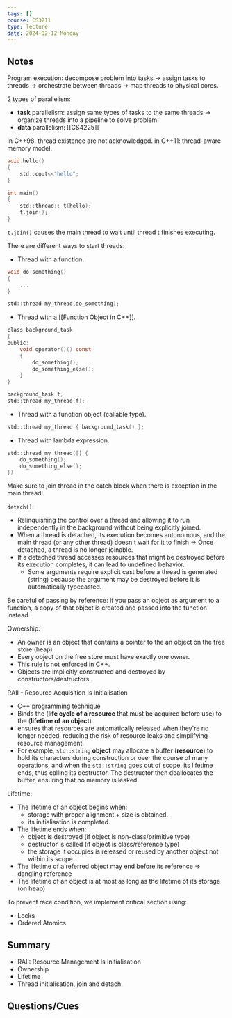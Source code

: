 ```yaml
---
tags: []
course: CS3211
type: lecture
date: 2024-02-12 Monday
---
```

## Notes

Program execution: decompose problem into tasks → assign tasks to threads → orchestrate between threads → map threads to physical cores.

2 types of parallelism:
- **task** parallelism: assign same types of tasks to the same threads → organize threads into a pipeline to solve problem.
- **data** parallelism: [[CS4225]]

In C++98: thread existence are not acknowledged.
in C++11: thread-aware memory model.

```c
void hello()
{
	std::cout<<"hello";
}

int main() 
{
	std::thread:: t(hello);
	t.join();
}
```

`t.join()` causes the main thread to wait until thread t finishes executing.

There are different ways to start threads:
- Thread with a function.

```c
void do_something() 
{
	...
}

std::thread my_thread(do_something);
```

- Thread with a [[Function Object in C++]].

```c
class background_task
{
public:
	void operator()() const
	{
		do_something();
		do_something_else();
	}
}

background_task f;
std::thread my_thread(f);
```

- Thread with a function object (callable type).

```c
std::thread my_thread { background_task() };
```

- Thread with lambda expression.

```c
std::thread my_thread([] {
	do_something();
	do_something_else();
})
```

Make sure to join thread in the catch block when there is exception in the main thread!

`detach()`:
- Relinquishing the control over a thread and allowing it to run independently in the background without being explicitly joined. 
- When a thread is detached, its execution becomes autonomous, and the main thread (or any other thread) doesn't wait for it to finish ⇒ Once detached, a thread is no longer joinable.
- If a detached thread accesses resources that might be destroyed before its execution completes, it can lead to undefined behavior.
	- Some arguments require explicit cast before a thread is generated (string) because the argument may be destroyed before it is automatically typecasted.

Be careful of passing by reference: if you pass an object as argument to a function, a copy of that object is created and passed into the function instead.

Ownership:
- An owner is an object that contains a pointer to the an object on the free store (heap)
- Every object on the free store must have exactly one owner.
- This rule is not enforced in C++.
- Objects are implicitly constructed and destroyed by constructors/destructors.

RAII - Resource Acquisition Is Initialisation
- C++ programming technique
- Binds the (**life cycle of a resource** that must be acquired before use) to the (**lifetime of an object**).
- ensures that resources are automatically released when they're no longer needed, reducing the risk of resource leaks and simplifying resource management.
- For example, `std::string` **object** may allocate a buffer (**resource**) to hold its characters during construction or over the course of many operations, and when the `std::string` goes out of scope, its lifetime ends, thus calling its destructor. The destructor then deallocates the buffer, ensuring that no memory is leaked.

Lifetime:
- The lifetime of an object begins when:
	- storage with proper alignment + size is obtained.
	- its initialisation is completed.
- The lifetime ends when:
	- object is destroyed (if object is non-class/primitive type)
	- destructor is called (if object is class/reference type)
	- the storage it occupies is released or reused by another object not within its scope.
- The lifetime of a referred object may end before its reference ⇒ dangling reference
- The lifetime of an object is at most as long as the lifetime of its storage (on heap)

To prevent race condition, we implement critical section using:
- Locks
- Ordered Atomics
## Summary

- RAII: Resource Management Is Initialisation
- Ownership
- Lifetime
- Thread initialisation, join and detach.

## Questions/Cues

